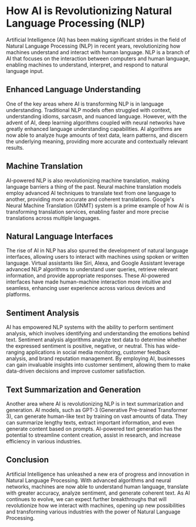 # How AI is Revolutionizing Natural Language Processing (NLP)

Artificial Intelligence (AI) has been making significant strides in the field of Natural Language Processing (NLP) in recent years, revolutionizing how machines understand and interact with human language. NLP is a branch of AI that focuses on the interaction between computers and human language, enabling machines to understand, interpret, and respond to natural language input.

## Enhanced Language Understanding

One of the key areas where AI is transforming NLP is in language understanding. Traditional NLP models often struggled with context, understanding idioms, sarcasm, and nuanced language. However, with the advent of AI, deep learning algorithms coupled with neural networks have greatly enhanced language understanding capabilities. AI algorithms are now able to analyze huge amounts of text data, learn patterns, and discern the underlying meaning, providing more accurate and contextually relevant results.

## Machine Translation

AI-powered NLP is also revolutionizing machine translation, making language barriers a thing of the past. Neural machine translation models employ advanced AI techniques to translate text from one language to another, providing more accurate and coherent translations. Google's Neural Machine Translation (GNMT) system is a prime example of how AI is transforming translation services, enabling faster and more precise translations across multiple languages.

## Natural Language Interfaces

The rise of AI in NLP has also spurred the development of natural language interfaces, allowing users to interact with machines using spoken or written language. Virtual assistants like Siri, Alexa, and Google Assistant leverage advanced NLP algorithms to understand user queries, retrieve relevant information, and provide appropriate responses. These AI-powered interfaces have made human-machine interaction more intuitive and seamless, enhancing user experience across various devices and platforms.

## Sentiment Analysis

AI has empowered NLP systems with the ability to perform sentiment analysis, which involves identifying and understanding the emotions behind text. Sentiment analysis algorithms analyze text data to determine whether the expressed sentiment is positive, negative, or neutral. This has wide-ranging applications in social media monitoring, customer feedback analysis, and brand reputation management. By employing AI, businesses can gain invaluable insights into customer sentiment, allowing them to make data-driven decisions and improve customer satisfaction.

## Text Summarization and Generation

Another area where AI is revolutionizing NLP is in text summarization and generation. AI models, such as GPT-3 (Generative Pre-trained Transformer 3), can generate human-like text by training on vast amounts of data. They can summarize lengthy texts, extract important information, and even generate content based on prompts. AI-powered text generation has the potential to streamline content creation, assist in research, and increase efficiency in various industries.

## Conclusion

Artificial Intelligence has unleashed a new era of progress and innovation in Natural Language Processing. With advanced algorithms and neural networks, machines are now able to understand human language, translate with greater accuracy, analyze sentiment, and generate coherent text. As AI continues to evolve, we can expect further breakthroughs that will revolutionize how we interact with machines, opening up new possibilities and transforming various industries with the power of Natural Language Processing.